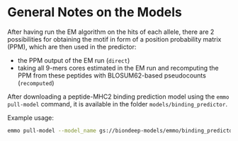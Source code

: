 # General Notes on the Models

After having run the EM algorithm on the hits of each allele, there are 2 possibilities for
obtaining the motif in form of a position probability matrix (PPM), which are then used in the
predictor:

- the PPM output of the EM run (`direct`)
- taking all 9-mers cores estimated in the EM run and recomputing the PPM from these peptides with
  BLOSUM62-based pseudocounts (`recomputed`)

After downloading a peptide-MHC2 binding prediction model using the `emmo pull-model` command, it is
available in the folder `models/binding_predictor`.

Example usage:

```bash
emmo pull-model --model_name gs://biondeep-models/emmo/binding_predictor/mhc2_msdb_2020_full_train_tune_ppm_recomputed_20230718
```
